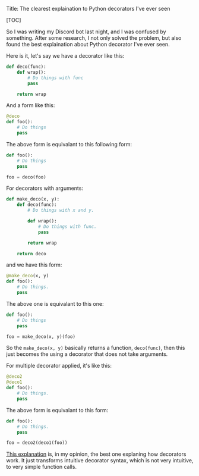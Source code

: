 Title: The clearest explaination to Python decorators I've ever seen

[TOC]

So I was writing my Discord bot last night, and I was confused by something.  After some research, I not only solved the problem, but also found the best explaination about Python decorator I've ever seen.

Here is it, let's say we have a decorator like this:

```python
def deco(func):
    def wrap():
        # Do things with func
        pass

    return wrap
```

And a form like this:

```python
@deco
def foo():
    # Do things
    pass
```

The above form is equivalant to this following form:

```python
def foo():
    # Do things
    pass

foo = deco(foo)
```

For decorators with arguments:

```python
def make_deco(x, y):
    def deco(func):
        # Do things with x and y.

        def wrap():
            # Do things with func.
            pass

        return wrap

    return deco
```

and we have this form:

```python
@make_deco(x, y)
def foo():
    # Do things.
    pass
```

The above one is equivalant to this one:

```python
def foo():
    # Do things
    pass

foo = make_deco(x, y)(foo)
```

So the `make_deco(x, y)` basically returns a function, `deco(func)`, then this just becomes the using a decorator that does not take arguments.

For multiple decorator applied, it's like this:

```python
@deco2
@deco1
def foo():
    # Do things.
    pass
```

The above form is equivalant to this form:

```python
def foo():
    # Do things.
    pass

foo = deco2(deco1(foo))
```

[This explanation](https://peps.python.org/pep-0318/#current-syntax) is, in my opinion, the best one explaning how decorators work.  It just transforms intuitive decorator syntax, which is not very intuitive, to very simple function calls.